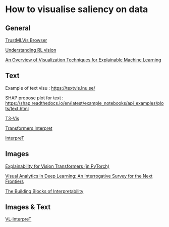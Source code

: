 # How to visualise saliency on data



## General

[TrustMLVis Browser](https://trustmlvis.lnu.se/)

[Understanding RL vision]( https://distill.pub/2020/understanding-rl-vision/)

[An Overview of Visualization Techniques for Explainable Machine Learning](https://goodekat.github.io/presentations/2020-isugg-iml/slides.html#1)

## Text

Example of text visu : https://textvis.lnu.se/

SHAP propose plot for text : https://shap.readthedocs.io/en/latest/example_notebooks/api_examples/plots/text.html

[T3-Vis](https://github.com/raymondzmc/T3-Vis)

[Transformers Interpret](https://github.com/cdpierse/transformers-interpret)

[InterpreT](https://github.com/IntelLabs/nlp-architect/tree/master/solutions/InterpreT)

## Images

[Explainability for Vision Transformers (in PyTorch)](https://github.com/jacobgil/vit-explain)

[Visual Analytics in Deep Learning: An Interrogative Survey for the Next Frontiers](https://ieeexplore.ieee.org/abstract/document/8371286)

[The Building Blocks of Interpretability](https://distill.pub/2018/building-blocks/)

## Images & Text

[VL-InterpreT](https://github.com/IntelLabs/VL-InterpreT)
